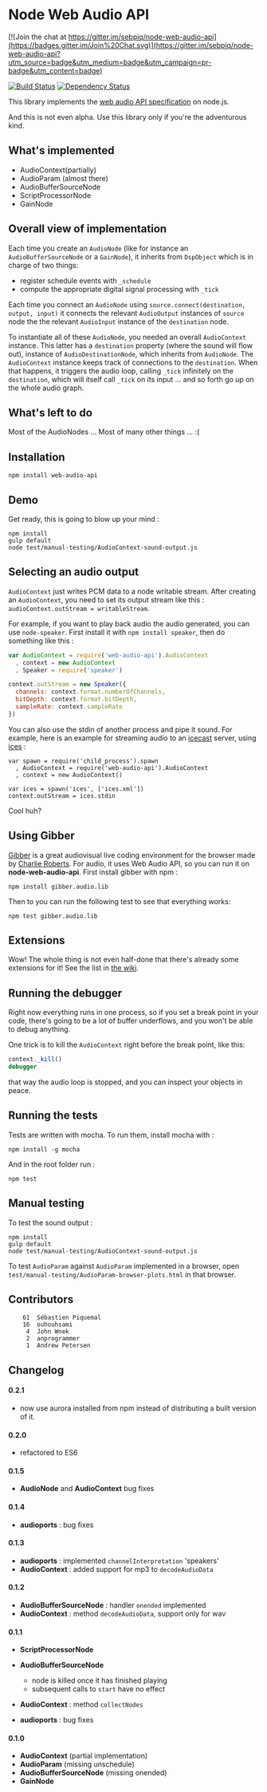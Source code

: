 Node Web Audio API
=====================

[![Join the chat at https://gitter.im/sebpiq/node-web-audio-api](https://badges.gitter.im/Join%20Chat.svg)](https://gitter.im/sebpiq/node-web-audio-api?utm_source=badge&utm_medium=badge&utm_campaign=pr-badge&utm_content=badge)

[![Build Status](https://travis-ci.org/sebpiq/node-web-audio-api.svg)](https://travis-ci.org/sebpiq/node-web-audio-api) [![Dependency Status](https://img.shields.io/gemnasium/sebpiq/node-web-audio-api.svg)](https://gemnasium.com/sebpiq/node-web-audio-api)

This library implements the [web audio API specification](http://webaudio.github.io/web-audio-api/) on node.js.

And this is not even alpha. Use this library only if you're the adventurous kind.


What's implemented
-------------------

- AudioContext(partially)
- AudioParam (almost there)
- AudioBufferSourceNode
- ScriptProcessorNode
- GainNode


Overall view of implementation
------------------------------

Each time you create an ```AudioNode``` (like for instance an ```AudioBufferSourceNode``` or a ```GainNode```), it inherits from ```DspObject``` which is in charge of two things:
- register schedule events with ```_schedule```
- compute the appropriate digital signal processing with ```_tick```

Each time you connect an ```AudioNode``` using ```source.connect(destination, output, input)``` it connects the relevant ```AudioOutput``` instances of ```source``` node the the relevant ```AudioInput``` instance of the ```destination``` node.

To instantiate all of these ```AudioNode```, you needed an overall ```AudioContext``` instance. This latter has a ```destination``` property (where the sound will flow out), instance of ```AudioDestinationNode```, which inherits from ```AudioNode```. The ```AudioContext``` instance keeps track of connections to the ```destination```. When that happens, it triggers the audio loop, calling ```_tick``` infinitely on the ```destination```, which will itself call ```_tick``` on its input ... and so forth go up on the whole audio graph.


What's left to do
------------------

Most of the AudioNodes ...
Most of many other things ...
:(


Installation
--------------

```
npm install web-audio-api
```


Demo
------

Get ready, this is going to blow up your mind :

```
npm install
gulp default
node test/manual-testing/AudioContext-sound-output.js
```


Selecting an audio output
---------------------------

`AudioContext` just writes PCM data to a node writable stream. After creating an `AudioContext`, you need to set its output stream like this : `audioContext.outStream = writableStream`.

For example, if you want to play back audio the audio generated, you can use `node-speaker`. First install it with `npm install speaker`, then do something like this :

```javascript
var AudioContext = require('web-audio-api').AudioContext
  , context = new AudioContext
  , Speaker = require('speaker')

context.outStream = new Speaker({
  channels: context.format.numberOfChannels,
  bitDepth: context.format.bitDepth,
  sampleRate: context.sampleRate
})
```

You can also use the stdin of another process and pipe it sound. For example, here is an example for streaming audio to an [icecast](http://www.icecast.org/) server, using [ices](http://www.icecast.org/ices.php) :

```
var spawn = require('child_process').spawn
  , AudioContext = require('web-audio-api').AudioContext
  , context = new AudioContext()

var ices = spawn('ices', ['ices.xml'])
context.outStream = ices.stdin
```

Cool huh?


Using Gibber
---------------

[Gibber](https://github.com/charlieroberts/Gibber) is a great audiovisual live coding environment for the browser made by [Charlie Roberts](http://charlie-roberts.com). For audio, it uses Web Audio API, so you can run it on **node-web-audio-api**. First install gibber with npm : 

`npm install gibber.audio.lib`

Then to you can run the following test to see that everything works:

`npm test gibber.audio.lib`


Extensions
-----------

Wow! The whole thing is not even half-done that there's already some extensions for it! See the list in [the wiki](https://github.com/sebpiq/node-web-audio-api/wiki/Extra-AudioNode-libraries-for-node-web-audio-api
).


Running the debugger
---------------------

Right now everything runs in one process, so if you set a break point in your code, there's going to be a lot of buffer underflows, and you won't be able to debug anything.

One trick is to kill the `AudioContext` right before the break point, like this:

```javascript
context._kill()
debugger
```

that way the audio loop is stopped, and you can inspect your objects in peace.


Running the tests
------------------

Tests are written with mocha. To run them, install mocha with :

```
npm install -g mocha
```

And in the root folder run :

```
npm test
```


Manual testing
----------------

To test the sound output :

```
npm install
gulp default
node test/manual-testing/AudioContext-sound-output.js
```

To test `AudioParam` against `AudioParam` implemented in a browser, open `test/manual-testing/AudioParam-browser-plots.html` in that browser.


Contributors
-------------

```
    61	Sébastien Piquemal
    16	ouhouhsami
     4	John Wnek
     2	anprogrammer
     1	Andrew Petersen
```

Changelog
-----------

#### 0.2.1

- now use aurora installed from npm instead of distributing a built version of it.

#### 0.2.0

- refactored to ES6

#### 0.1.5

- **AudioNode** and **AudioContext** bug fixes

#### 0.1.4

- **audioports** : bug fixes

#### 0.1.3

- **audioports** : implemented `channelInterpretation` 'speakers'
- **AudioContext** : added support for mp3 to `decodeAudioData`

#### 0.1.2

- **AudioBufferSourceNode** : handler `onended` implemented
- **AudioContext** : method `decodeAudioData`, support only for wav

#### 0.1.1

- **ScriptProcessorNode**
- **AudioBufferSourceNode**
  - node is killed once it has finished playing
  - subsequent calls to `start` have no effect

- **AudioContext** : method `collectNodes`
- **audioports** : bug fixes

#### 0.1.0

- **AudioContext** (partial implementation)
- **AudioParam** (missing unschedule)
- **AudioBufferSourceNode** (missing onended)
- **GainNode**
